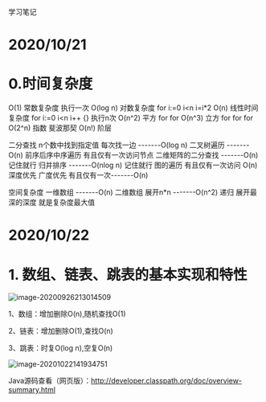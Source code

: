 学习笔记

# 2020/10/21

# 0.时间复杂度

O(1) 常数复杂度 执行一次
O(log n) 对数复杂度 for i:=0 i<n i=i*2
O(n) 线性时间复杂度 for i:=0 i<n i++ {} 执行n次
O(n^2) 平方 for for 
O(n^3) 立方 for for for
O(2^n) 指数 斐波那契
O(n!) 阶层 

二分查找 n个数中找到指定值 每次找一边 -------O(log n)
二叉树遍历 -------O(n) 前序后序中序遍历 有且仅有一次访问节点 
二维矩阵的二分查找 -------O(n) 记住就行
归并排序 -------O(nlog n) 记住就行
图的遍历 有且仅有一次访问 O(n)
深度优先 广度优先 有且仅有一次-------O(n)

空间复杂度
一维数组 -------O(n)
二维数组 展开n*n -------O(n^2)
递归 展开最深的深度 就是复杂度最大值

# 2020/10/22

# 1. 数组、链表、跳表的基本实现和特性

![image-20200926213014509](C:\Users\WXJ\AppData\Roaming\Typora\typora-user-images\image-20200926213014509.png)

1、数组：增加删除O(n),随机查找O(1)

2、链表：增加删除O(1),查找O(n)

3、跳表：时复O(log n),空复O(n)

![image-20201022141934751](C:\Users\WXJ\AppData\Roaming\Typora\typora-user-images\image-20201022141934751.png)

Java源码查看（网页版）：http://developer.classpath.org/doc/overview-summary.html

